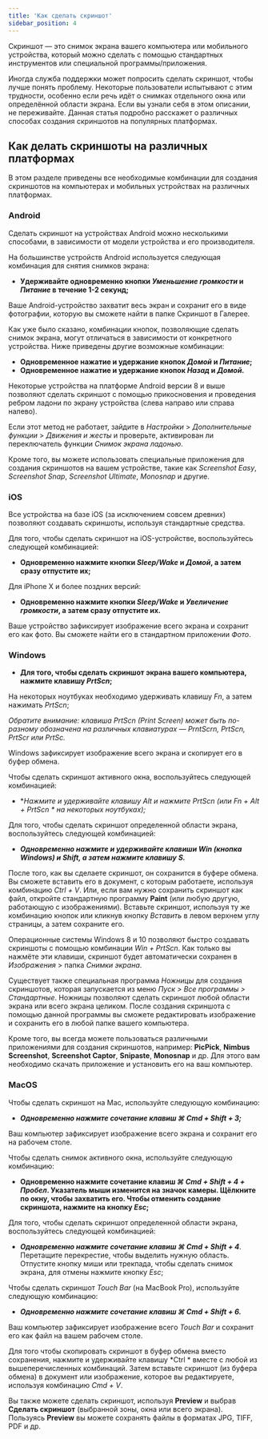```yaml
---
title: 'Как сделать скриншот'
sidebar_position: 4
---
```


Скриншот — это снимок экрана вашего компьютера или мобильного устройства, который можно сделать с помощью стандартных инструментов или специальной программы/приложения.

Иногда служба поддержки может попросить сделать скриншот, чтобы лучше понять проблему. Некоторые пользователи испытывают с этим трудности, особенно если речь идёт о снимках отдельного окна или определённой области экрана. Если вы узнали себя в этом описании, не переживайте. Данная статья подробно расскажет о различных способах создания скриншотов на популярных платформах.

## Как делать скриншоты на различных платформах

В этом разделе приведены все необходимые комбинации для создания скриншотов на компьютерах и мобильных устройствах на различных платформах.

### Android

Сделать скриншот на устройствах Android можно несколькими способами, в зависимости от модели устройства и его производителя.

На большинстве устройств Android используется следующая комбинация для снятия снимков экрана:

+ **Удерживайте одновременно кнопки *Уменьшение громкости* и *Питание* в течение 1-2 секунд;**

Ваше Android-устройство захватит весь экран и сохранит его в виде фотографии, которую вы сможете найти в папке Скриншот в Галерее.

Как уже было сказано, комбинации кнопок, позволяющие сделать снимок экрана, могут отличаться в зависимости от конкретного устройства. Ниже приведены другие возможные комбинации:

+ **Одновременное нажатие и удержание кнопок *Домой* и *Питание*;**
+ **Одновременное нажатие и удержание кнопок *Назад* и *Домой*.**

Некоторые устройства на платформе Android версии 8 и выше позволяют сделать скриншот с помощью прикосновения и проведения ребром ладони по экрану устройства (слева направо или справа налево).

Если этот метод не работает, зайдите в *Настройки* > *Дополнительные функции* > *Движения и жесты* и проверьте, активирован ли переключатель функции *Снимок экрана ладонью*.

Кроме того, вы можете использовать специальные приложения для создания скриншотов на вашем устройстве, такие как *Screenshot Easy*, *Screenshot Snap*, *Screenshot Ultimate*, *Monosnap* и другие.

### iOS

Все устройства на базе iOS (за исключением совсем древних) позволяют создавать скриншоты, используя стандартные средства.

Для того, чтобы сделать скриншот на iOS-устройстве, воспользуйтесь следующей комбинацией:

+ **Одновременно нажмите кнопки *Sleep/Wake* и *Домой*, а затем сразу отпустите их;**

Для iPhone X и более поздних версий:

+ **Одновременно нажмите кнопки *Sleep/Wake* и *Увеличение громкости*, а затем сразу отпустите их.**

Ваше устройство зафиксирует изображение всего экрана и сохранит его как фото. Вы сможете найти его в стандартном приложении  *Фото*.

### Windows

+ **Для того, чтобы сделать скриншот экрана вашего компьютера, нажмите клавишу *PrtScn*;**

На некоторых ноутбуках необходимо удерживать клавишу *Fn*, а затем нажимать *PrtScn*;

*Обратите внимание: клавиша PrtScn (Print Screen) может быть по-разному обозначена на различных клавиатурах — PrntScrn, PrtScn, PrtScr или PrtSc.*

Windows зафиксирует изображение всего экрана и скопирует его в буфер обмена.

Чтобы сделать скриншот активного окна, воспользуйтесь следующей комбинацией:

+ **Нажмите и удерживайте клавишу *Alt* и нажмите *PrtScn* (или *Fn + Alt + PrtScn * на некоторых ноутбуках);**

Для того, чтобы сделать скриншот определенной области экрана, воспользуйтесь следующей комбинацией:

+ ***Одновременно нажмите и удерживайте клавиши *Win* (кнопка Windows) и *Shift*, а затем нажмите клавишу *S*.***

После того, как вы сделаете скриншот, он сохранится в буфере обмена. Вы сможете вставить его в документ, с которым работаете, используя комбинацию *Ctrl + V*. Или, если вам нужно сохранить скриншот как файл, откройте стандартную программу **Paint** (или любую другую, работающую с изображениями). Вставьте скриншот, используя ту же комбинацию кнопок или кликнув кнопку *Вставить* в левом верхнем углу страницы, а затем сохраните его.

Операционные системы Windows 8 и 10 позволяют быстро создавать скриншоты с помощью комбинации *Win + PrtScn*. Как только вы нажмёте эти клавиши, скриншот будет автоматически сохранен в *Изображения* > папка *Снимки экрана*.

Существует также специальная программа *Ножницы* для создания скриншотов, которая запускается из меню *Пуск > Все программы > Стандартные*. Ножницы позволяют сделать скриншот любой области экрана или всего экрана целиком. После создания скриншота с помощью данной программы вы сможете редактировать изображение и сохранить его в любой папке вашего компьютера.

Кроме того, вы всегда можете пользоваться различными приложениями для создания скриншотов, например: **PicPick**, **Nimbus Screenshot**, **Screenshot Captor**, **Snipaste**, **Monosnap** и др. Для этого вам необходимо скачать приложение и установить его на ваш компьютер.

### MacOS

Чтобы сделать скриншот на Mac, используйте следующую комбинацию:

+ ***Одновременно нажмите сочетание клавиш ***⌘ Cmd + Shift + 3***;***

Ваш компьютер зафиксирует изображение всего экрана и сохранит его на рабочем столе.

Чтобы сделать снимок активного окна, используйте следующую комбинацию:

+ **Одновременно нажмите сочетание клавиш *⌘ Cmd + Shift + 4 + Пробел*.  Указатель мыши изменится на значок камеры. Щёлкните по окну, чтобы захватить его. Чтобы отменить создание скриншота, нажмите на кнопку *Esc*;**

Для того, чтобы сделать скриншот определенной области экрана, воспользуйтесь следующей комбинацией:

+ ***Одновременно нажмите сочетание клавиш ***⌘ Cmd + Shift + 4******. Перетащите перекрестие, чтобы выделить нужную область. Отпустите кнопку миши или трекпада, чтобы сделать снимок экрана, для отмены нажмите кнопку *Esc*;

Чтобы сделать скриншот *Touch Bar* (на MacBook Pro), используйте следующую комбинацию:

+ ***Одновременно нажмите сочетание клавиш ***⌘ Cmd + Shift + 6***.***

Ваш компьютер зафиксирует изображение всего *Touch Bar* и сохранит его как файл на вашем рабочем столе.

Для того чтобы скопировать скриншот в буфер обмена вместо сохранения, нажмите и удерживайте клавишу *Ctrl * вместе с любой из вышеперечисленных комбинаций. Затем вставьте скриншот (из буфера обмена) в документ или изображение, которое вы редактируете, используя комбинацию *Cmd + V*.

Вы также можете сделать скриншот, используя **Preview** и выбрав **Сделать скриншот** (выбранной зоны, окна или всего экрана). Пользуясь **Preview** вы можете сохранять файлы в форматах JPG, TIFF, PDF и др.